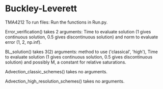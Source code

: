 # Buckley-Leverett
TMA4212
To run files:
Run the functions in Run.py.

Error_verification() takes 2 arguments: Time to evaluate solution (1 gives continuous solution, 0.5 gives discontinuous solution) and norm to evaluate error (1, 2, np.inf).

BL_solution() takes 3(2) arguments:
method to use ('classical', 'high'), Time to evaluate solution (1 gives continuous solution, 0.5 gives discontinuous solution) and possibly M, a constant for relative saturations.

Advection_classic_schemes() takes no arguments.

Advection_high_resolution_schemes() takes no arguments.